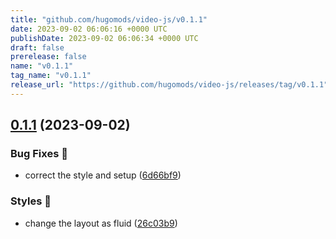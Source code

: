```yaml
---
title: "github.com/hugomods/video-js/v0.1.1"
date: 2023-09-02 06:06:16 +0000 UTC
publishDate: 2023-09-02 06:06:34 +0000 UTC
draft: false
prerelease: false
name: "v0.1.1"
tag_name: "v0.1.1"
release_url: "https://github.com/hugomods/video-js/releases/tag/v0.1.1"
---
```


## [0.1.1](https://github.com/hugomods/video-js/compare/v0.1.0...v0.1.1) (2023-09-02)


### Bug Fixes 🐞

* correct the style and setup ([6d66bf9](https://github.com/hugomods/video-js/commit/6d66bf9a112ffe74c28ea84794daba920b368da8))


### Styles 🎨

* change the layout as fluid ([26c03b9](https://github.com/hugomods/video-js/commit/26c03b9df129a2a0a3425c46853d88cb01447aaf))
